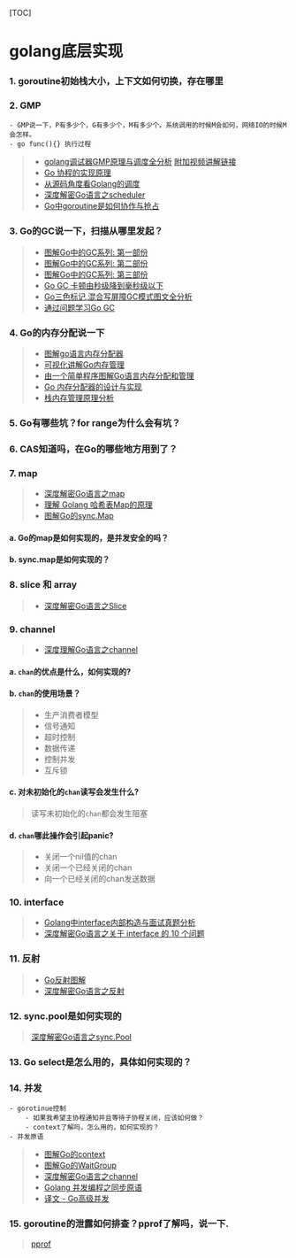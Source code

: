 [TOC]

# golang底层实现

### 1. goroutine初始栈大小，上下文如何切换，存在哪里
### 2. GMP 
    - GMP说一下，P有多少个，G有多少个，M有多少个。系统调用的时候M会如何，网络IO的时候M会怎样。
    - go func(){} 执行过程  
> - [golang调试器GMP原理与调度全分析](https://mp.weixin.qq.com/s?__biz=MzAxMTA4Njc0OQ==&mid=2651438895&idx=3&sn=d7328484410c825c6e35b51a324f0c65&chksm=80bb61ddb7cce8cba59349bcae7c067db08e66428650962450cd3a081b9e96fae8db45758087&scene=0&xtrack=1&ascene=14&devicetype=android-%20-%20[%20]28&version=27000e39&nettype=cmnet&abtest_cookie=AAACAA%3D%3D&lang=zh_CN&exportkey=AY8miRgvHLg9mDv8QDJmkcI%3D&pass_ticket=BJCXwLPNm6YpRH9xw37LAKHpI5EAF10%2FbqX9NmktreIPuIM8YiWuS09sK3AK7FW4&wx_header=1)
 [附加视频讲解链接](https://www.bilibili.com/video/BV19r4y1w7Nx)  
> - [Go 协程的实现原理](https://mp.weixin.qq.com/s?__biz=MzAxMTA4Njc0OQ==&mid=2651439783&idx=3&sn=04678dff653a7ae14720a6df1186972e&chksm=80bb1c55b7cc9543866bdea06312113c1cba2998a509c3459825e3d6d48199f8647f4e8cf5d1&mpshare=1&scene=24&srcid=&sharer_sharetime=1590811125480&sharer_shareid=fbafc624aa53cd09857fb0861ac2a16d&exportkey=Aex1FRyFVm113aTJzpQfrd8%3D&pass_ticket=edom3%2BQWJv2%2F6ag8wwGj83w98nQSUN8ex7sdZB89cFp%2FbMiUGbmDvKeH%2BLBfXRK2#rd)  
> - [从源码角度看Golang的调度 ](https://mp.weixin.qq.com/s?__biz=MzAxMTA4Njc0OQ==&mid=2651439430&idx=2&sn=a446f84a61424e7bfb1854db6e1796f4&chksm=80bb1fb4b7cc96a2359911c9a13a9bb08c7d4ed0166ab56c41ee27b6d2a78779e37a2b0409ab&scene=0&xtrack=1&exportkey=ATjw%2FjQHNfau3d7DvjZ1yRI%3D&pass_ticket=edom3%2BQWJv2%2F6ag8wwGj83w98nQSUN8ex7sdZB89cFp%2FbMiUGbmDvKeH%2BLBfXRK2#rd)  
> - [深度解密Go语言之scheduler](https://mp.weixin.qq.com/s?__biz=MzAxMTA4Njc0OQ==&mid=2651437243&idx=2&sn=8a7543527e51e3a0c58217931ced9fad&chksm=80bb6649b7ccef5f38bca80f0aaa995e461fd2578478e20ff9709f5651bb318bdcdd7c0a31d6&scene=0&xtrack=1&exportkey=AUqcLV%2FAvDQLPgNM2pNYyJg%3D&pass_ticket=edom3%2BQWJv2%2F6ag8wwGj83w98nQSUN8ex7sdZB89cFp%2FbMiUGbmDvKeH%2BLBfXRK2#rd)  
> - [Go中goroutine是如何协作与抢占 ](https://mp.weixin.qq.com/s?__biz=MzAxMTA4Njc0OQ==&mid=2651439330&idx=3&sn=9ebccea18ceeb9e13474877c822c5ec0&chksm=80bb1e10b7cc9706432b653ea2396d9817016a291934ee2063740a844078e4d0e59d801c1a64&scene=0&xtrack=1&exportkey=AWbIFtMC8E8NLtn1zhofLWM%3D&pass_ticket=edom3%2BQWJv2%2F6ag8wwGj83w98nQSUN8ex7sdZB89cFp%2FbMiUGbmDvKeH%2BLBfXRK2#rd)

### 3. Go的GC说一下，扫描从哪里发起？
> - [图解Go中的GC系列: 第一部份](https://mp.weixin.qq.com/s?__biz=MzAxMTA4Njc0OQ==&mid=2651437947&idx=1&sn=d7a14e169e981987b06f5057af015831&chksm=80bb6589b7ccec9f94b95a6ccb600c4b145034d970956dda7649dc9044cf1dcc5272cc8affe2&scene=0&xtrack=1&exportkey=AdzVhl06fioDNlE%2BHRtXeyI%3D&pass_ticket=edom3%2BQWJv2%2F6ag8wwGj83w98nQSUN8ex7sdZB89cFp%2FbMiUGbmDvKeH%2BLBfXRK2#rd)
> - [图解Go中的GC系列: 第二部份](https://mp.weixin.qq.com/s?__biz=MzAxMTA4Njc0OQ==&mid=2651437958&idx=2&sn=f5cc599c2da7c463ec26750cb352057c&chksm=80bb6574b7ccec6210b534c11896abb61f81f9117675feb8a70b696e850cde2a0cf936fca4b9&scene=0&xtrack=1&exportkey=AR6grO0i%2FiZTBFfm98XH1EI%3D&pass_ticket=edom3%2BQWJv2%2F6ag8wwGj83w98nQSUN8ex7sdZB89cFp%2FbMiUGbmDvKeH%2BLBfXRK2#rd)
> - [图解Go中的GC系列: 第三部份](https://mp.weixin.qq.com/s?__biz=MzAxMTA4Njc0OQ==&mid=2651438002&idx=1&sn=5e46b5fce65ba65a0ed53256326122ed&chksm=80bb6540b7ccec56171516ba721150ab4a44117043f157e263cbaccf3ff11805bb96fb644e8e&mpshare=1&scene=24&srcid=&sharer_sharetime=1593170246959&sharer_shareid=fbafc624aa53cd09857fb0861ac2a16d&exportkey=AfVxShso5CevIkz9J3j2Wn4%3D&pass_ticket=T4fQHjtolDrea%2BsELlzD9%2FWmfCZ8iIKJmhlPwHAPSyXFhnTbYmuLBIZHvq%2FObPEH#rd)
> - [Go GC 卡顿由秒级降到毫秒级以下](https://mp.weixin.qq.com/s?__biz=MzAxMTA4Njc0OQ==&mid=2651437557&idx=1&sn=9dc907498584d5aedf172d3f31649395&chksm=80bb6707b7ccee11f85443741315b1b16f1e4c8e12d289d92a9e30518730d50927bb8932dcc3&scene=0&xtrack=1&exportkey=AUkB6LIVkXa525B52UM48Kg%3D&pass_ticket=edom3%2BQWJv2%2F6ag8wwGj83w98nQSUN8ex7sdZB89cFp%2FbMiUGbmDvKeH%2BLBfXRK2#rd)
> - [Go三色标记,混合写屏障GC模式图文全分析](https://wx.qq.com/cgi-bin/mmwebwx-bin/webwxcheckurl?requrl=http%3A%2F%2Fmp.weixin.qq.com%2Fs%3F__biz%3DMzAxMTA4Njc0OQ%3D%3D%26mid%3D2651439356%26idx%3D2%26sn%3D264a3141ea9a4b29fe67ec06a17aeb99%26chksm%3D80bb1e0eb7cc97181b81ae731d0d425dda1e9a8d503ff75f217a0d77bd9d0eb451555cb584a0%26mpshare%3D1%26scene%3D24%26srcid%3D%26sharer_sharetime%3D1592732669979%26sharer_shareid%3Dfbafc624aa53cd09857fb0861ac2a16d%23rd&skey=%40crypt_bddcffe_a3e888b3284ca406c0faf217be8fae21&deviceid=e105128956711919&pass_ticket=SjNlB81Bpf8jMEDCdn%252BdjdMsiN39EjzpVThZXwXv5RdFrnIFYQwEYZdIbANJNfzO&opcode=2&scene=1&username=@8b5d712860b23fa22f273bc5268582db262918b9d8358a0144f1a75e6648c8ce)
> - [通过问题学习Go GC](https://wx.qq.com/cgi-bin/mmwebwx-bin/webwxcheckurl?requrl=http%3A%2F%2Fmp.weixin.qq.com%2Fs%3F__biz%3DMzAxMTA4Njc0OQ%3D%3D%26mid%3D2651438332%26idx%3D3%26sn%3D3ce5f863b220750997d9be774fb62c05%26chksm%3D80bb620eb7cceb18bedd9eadd72a5c162d9e109ac77761850d12f18a72aa0213f33c4c84c6e7%26mpshare%3D1%26scene%3D24%26srcid%3D%26sharer_sharetime%3D1593038314446%26sharer_shareid%3Dfbafc624aa53cd09857fb0861ac2a16d%23rd&skey=%40crypt_bddcffe_a3e888b3284ca406c0faf217be8fae21&deviceid=e105128956711919&pass_ticket=SjNlB81Bpf8jMEDCdn%252BdjdMsiN39EjzpVThZXwXv5RdFrnIFYQwEYZdIbANJNfzO&opcode=2&scene=1&username=@8b5d712860b23fa22f273bc5268582db262918b9d8358a0144f1a75e6648c8ce)
### 4. Go的内存分配说一下
> - [图解go语言内存分配器](https://mp.weixin.qq.com/s?__biz=MjM5MDUwNTQwMQ==&mid=2257483713&idx=1&sn=8d85a50d9b4252127d2e3508b2301927&chksm=a5391717924e9e01ef62dc6f711708fb67c95d5a7f83be31c2c17c845c9663bff654b8ef61b1&mpshare=1&scene=1&srcid=0113p8F0vGjt1076TGPpNUH3&sharer_sharetime=1610520769048&sharer_shareid=fbafc624aa53cd09857fb0861ac2a16d&exportkey=ARfNogc55ycqbyLgXyU80zA%3D&pass_ticket=FAnMR4cMV3SbId5u%2Bx1LtsyyIB%2BmhcAGBniZjgLQb31SPXL7JA4k82t2uzBMkjog&wx_header=0#rd)
> - [可视化讲解Go内存管理](https://mp.weixin.qq.com/s?__biz=MzAxMTA4Njc0OQ==&mid=2651439005&idx=3&sn=4365d40f20f10ff6b8aef9701c4bc83d&chksm=80bb616fb7cce8795d32393373672957411fc88c5ef298e6dad21776fb6dfe7426751b2f52f6&scene=0&xtrack=1&exportkey=ATJm5TbtlZpxA368CmWg2Rw%3D&pass_ticket=edom3%2BQWJv2%2F6ag8wwGj83w98nQSUN8ex7sdZB89cFp%2FbMiUGbmDvKeH%2BLBfXRK2#rd)
> - [由一个简单程序图解Go语言内存分配和管理](https://mp.weixin.qq.com/s?__biz=MzAxMTA4Njc0OQ==&mid=2651437847&idx=1&sn=530aa8bdd2a2d1cda8885050a3736e4b&chksm=80bb65e5b7ccecf37152280f822947983718884d3809a1ecfcf10f85310cecbe11f99e2ac3f2&scene=0&xtrack=1&exportkey=AceN%2FwJsd9qFFX4sFtasaf4%3D&pass_ticket=edom3%2BQWJv2%2F6ag8wwGj83w98nQSUN8ex7sdZB89cFp%2FbMiUGbmDvKeH%2BLBfXRK2#rd)
> - [Go 内存分配器的设计与实现](https://mp.weixin.qq.com/s?__biz=MzAxMTA4Njc0OQ==&mid=2651439891&idx=4&sn=a681e85f8622654e62c5717b407c4429&chksm=80bb1de1b7cc94f761ca08263dbf1b211bf511594c13d60da8cbec865866eb96fc1bb865d5ce&mpshare=1&scene=24&srcid=&sharer_sharetime=1592662271836&sharer_shareid=fbafc624aa53cd09857fb0861ac2a16d&exportkey=AelGHF9x2Zp0O1%2BHem%2F3lVs%3D&pass_ticket=HSfia8M%2FcudeM2A0QdELgKNMzeTqliF8Rz16RbaF%2BAhwzwuPRRD%2FlLqNInmNBsRk#rd)
> - [栈内存管理原理分析](https://mp.weixin.qq.com/s?__biz=MzAxMTA4Njc0OQ==&mid=2651439905&idx=5&sn=7693f01a174fff749896ef124a48c30f&chksm=80bb1dd3b7cc94c520a973e6585f8b9594bf4eaf77666a8d4a4336e43caaf9a86d9decf5dc0f&mpshare=1&scene=24&srcid=&sharer_sharetime=1592662092252&sharer_shareid=fbafc624aa53cd09857fb0861ac2a16d&exportkey=AXTgMGvMphdhkI0Ueqf9WhY%3D&pass_ticket=HSfia8M%2FcudeM2A0QdELgKNMzeTqliF8Rz16RbaF%2BAhwzwuPRRD%2FlLqNInmNBsRk#rd)
### 5. Go有哪些坑？for range为什么会有坑？
### 6. CAS知道吗，在Go的哪些地方用到了？

### 7. map
> - [深度解密Go语言之map](https://mp.weixin.qq.com/s?__biz=MzAxMTA4Njc0OQ==&mid=2651436520&idx=1&sn=779464a520683a289bb9744908fbed88&chksm=80bb6b1ab7cce20cb410c523b35597d9b150709de252eab917b1e81ba2b27f274591e86cb221&scene=0&xtrack=1&exportkey=AWjT26ksveApdN2JDJhvPkw%3D&pass_ticket=edom3%2BQWJv2%2F6ag8wwGj83w98nQSUN8ex7sdZB89cFp%2FbMiUGbmDvKeH%2BLBfXRK2#rd)  
> - [理解 Golang 哈希表Map的原理](https://mp.weixin.qq.com/s?__biz=MzAxMTA4Njc0OQ==&mid=2651438047&idx=4&sn=d234ffa237982e362c38228fe624b11b&chksm=80bb652db7ccec3b59c9752d8513c12018fd1547c886b5d378b845a09c1840ce63caa9a129cc&scene=0&xtrack=1&exportkey=ARaBWq19Ty4X7nN7vLQgb2g%3D&pass_ticket=edom3%2BQWJv2%2F6ag8wwGj83w98nQSUN8ex7sdZB89cFp%2FbMiUGbmDvKeH%2BLBfXRK2#rd)  
> - [图解Go的sync.Map](https://wx.qq.com/cgi-bin/mmwebwx-bin/webwxcheckurl?requrl=http%3A%2F%2Fmp.weixin.qq.com%2Fs%3F__biz%3DMzAxMTA4Njc0OQ%3D%3D%26mid%3D2651438351%26idx%3D5%26sn%3D64292a02011baf0322993c0dc6c8a2f9%26chksm%3D80bb63fdb7cceaeb26a3259c3c58c4dc113405f4b7e78ef158d131cdb62c0750845554487f5b%26mpshare%3D1%26scene%3D24%26srcid%3D%26sharer_sharetime%3D1592929593274%26sharer_shareid%3Dfbafc624aa53cd09857fb0861ac2a16d%23rd&skey=%40crypt_bddcffe_a3e888b3284ca406c0faf217be8fae21&deviceid=e105128956711919&pass_ticket=SjNlB81Bpf8jMEDCdn%252BdjdMsiN39EjzpVThZXwXv5RdFrnIFYQwEYZdIbANJNfzO&opcode=2&scene=1&username=@8b5d712860b23fa22f273bc5268582db262918b9d8358a0144f1a75e6648c8ce)

#### 	a. Go的map是如何实现的，是并发安全的吗？

#### 	b. sync.map是如何实现的？

### 8. slice 和 array

> - [深度解密Go语言之Slice](https://mp.weixin.qq.com/s?__biz=MjM5MDUwNTQwMQ==&mid=2257483743&idx=1&sn=af5059b90933bef5a7c9d491509d56d9&chksm=a5391709924e9e1f3839aef41d05820c52181ace22a43dc3177df98f9faa9edcfdfefe670d88&mpshare=1&scene=1&srcid=0113ct1PjyXoxFCKUNiTGTBV&sharer_sharetime=1610520699687&sharer_shareid=fbafc624aa53cd09857fb0861ac2a16d&exportkey=ASYHgz6CwuLw174gcho5fGQ%3D&pass_ticket=FAnMR4cMV3SbId5u%2Bx1LtsyyIB%2BmhcAGBniZjgLQb31SPXL7JA4k82t2uzBMkjog&wx_header=0#rd)
### 9. channel
> - [深度理解Go语言之channel](深度解密Go语言之channel )

#### a. `chan`的优点是什么，如何实现的?

#### 	b.  `chan`的使用场景？

> - 生产消费者模型
> - 信号通知
> - 超时控制
> - 数据传递
> - 控制并发
> - 互斥锁

#### 	c. 对未初始化的`chan`读写会发生什么?

> 读写未初始化的`chan`都会发生阻塞

#### d. `chan`哪此操作会引起panic?

> - 关闭一个nil值的chan
> - 关闭一个已经关闭的chan
> - 向一个已经关闭的chan发送数据

### 10. interface

> - [Golang中interface内部构造与面试真题分析](https://mp.weixin.qq.com/s?__biz=MzAxMTA4Njc0OQ==&mid=2651439330&idx=5&sn=7798c0a3d4e0d01111eef97bed2c2b00&chksm=80bb1e10b7cc9706f64818c5a5dd29f66f7570739b9cc0bf77c3eba7918e11c5881dcf1d5a8f&scene=0&xtrack=1&exportkey=AbjgHay%2FnhfmrSlqygAh110%3D&pass_ticket=edom3%2BQWJv2%2F6ag8wwGj83w98nQSUN8ex7sdZB89cFp%2FbMiUGbmDvKeH%2BLBfXRK2#rd) 
> - [深度解密Go语言之关于 interface 的 10 个问题](https://mp.weixin.qq.com/s?__biz=MjM5MDUwNTQwMQ==&mid=2257483749&idx=1&sn=b6bca6ac5afab7ac6963871d41a51473&scene=19&ascene=7&devicetype=android-28&version=2700163b&nettype=cmnet&abtest_cookie=AAACAA%3D%3D&lang=zh_CN&exportkey=Ad5xpebZGbUSbpcBnGK%2Fuxg%3D&pass_ticket=FAnMR4cMV3SbId5u%2Bx1LtsyyIB%2BmhcAGBniZjgLQb31SPXL7JA4k82t2uzBMkjog&wx_header=0)
### 11. 反射
> - [Go反射图解](https://mp.weixin.qq.com/s?__biz=MzAxMTA4Njc0OQ==&mid=2651438044&idx=4&sn=40ccaaf1d38d0b1cb7717b2ffe86f449&chksm=80bb652eb7ccec384a5adec65bd75c4513322ea04546706c5811d5a85e79c0b41415a3998857&scene=0&xtrack=1&exportkey=ATWxMC0LeI5tSPWGJ9lNJlQ%3D&pass_ticket=edom3%2BQWJv2%2F6ag8wwGj83w98nQSUN8ex7sdZB89cFp%2FbMiUGbmDvKeH%2BLBfXRK2#rd)
> - [深度解密Go语言之反射](https://mp.weixin.qq.com/s?__biz=MzAxMTA4Njc0OQ==&mid=2651436469&idx=1&sn=a89a587e7bc5f3b43c0f97273d85b858&chksm=80bb6b47b7cce251e4dc2f5b12cb60cb70879e610a22e7ad57f08f05755f31920db6de956d6c&scene=0&xtrack=1&exportkey=AaAtrtVLh71R8THsVitTQyA%3D&pass_ticket=edom3%2BQWJv2%2F6ag8wwGj83w98nQSUN8ex7sdZB89cFp%2FbMiUGbmDvKeH%2BLBfXRK2#rd)

### 12. sync.pool是如何实现的
> [深度解密Go语言之sync.Pool](https://wx.qq.com/cgi-bin/mmwebwx-bin/webwxcheckurl?requrl=http%3A%2F%2Fmp.weixin.qq.com%2Fs%3F__biz%3DMzAxMTA4Njc0OQ%3D%3D%26mid%3D2651439265%26idx%3D4%26sn%3Dcb6dac61b2cae63e47af7b8207c03744%26chksm%3D80bb1e53b7cc97454ff53bf851e72f00c33a96883cec939bfcda4c821cb4ede10e9bac95c8bd%26mpshare%3D1%26scene%3D24%26srcid%3D%26sharer_sharetime%3D1592736314727%26sharer_shareid%3Dfbafc624aa53cd09857fb0861ac2a16d%23rd&skey=%40crypt_bddcffe_a3e888b3284ca406c0faf217be8fae21&deviceid=e105128956711919&pass_ticket=SjNlB81Bpf8jMEDCdn%252BdjdMsiN39EjzpVThZXwXv5RdFrnIFYQwEYZdIbANJNfzO&opcode=2&scene=1&username=@8b5d712860b23fa22f273bc5268582db262918b9d8358a0144f1a75e6648c8ce)

### 13. Go select是怎么用的，具体如何实现的？

### 14. 并发
    - gorotinue控制
        - 如果我希望主协程通知并且等待子协程关闭，应该如何做？
        - context了解吗，怎么用的，如何实现的？
    - 并发原语
> - [图解Go的context](https://wx.qq.com/cgi-bin/mmwebwx-bin/webwxcheckurl?requrl=http%3A%2F%2Fmp.weixin.qq.com%2Fs%3F__biz%3DMzAxMTA4Njc0OQ%3D%3D%26mid%3D2651438364%26idx%3D3%26sn%3D1f272f9fdc5e1e0081207de8a915357b%26chksm%3D80bb63eeb7cceaf875c9bb71dcb2af21e27559fdf799739f5f6513fc7bd0a877f760f2eaf6a4%26mpshare%3D1%26scene%3D24%26srcid%3D%26sharer_sharetime%3D1592929470593%26sharer_shareid%3Dfbafc624aa53cd09857fb0861ac2a16d%23rd&skey=%40crypt_bddcffe_a3e888b3284ca406c0faf217be8fae21&deviceid=e105128956711919&pass_ticket=SjNlB81Bpf8jMEDCdn%252BdjdMsiN39EjzpVThZXwXv5RdFrnIFYQwEYZdIbANJNfzO&opcode=2&scene=1&username=@8b5d712860b23fa22f273bc5268582db262918b9d8358a0144f1a75e6648c8ce)  
> - [图解Go的WaitGroup](https://wx.qq.com/cgi-bin/mmwebwx-bin/webwxcheckurl?requrl=http%3A%2F%2Fmp.weixin.qq.com%2Fs%3F__biz%3DMzAxMTA4Njc0OQ%3D%3D%26mid%3D2651438345%26idx%3D4%26sn%3D9cd3eef5b892dfa7037fc3eae52b5e66%26chksm%3D80bb63fbb7cceaed69af74547a25efb25c39eb92498458c81bcbebf2f51f15fede452d0677a4%26mpshare%3D1%26scene%3D24%26srcid%3D%26sharer_sharetime%3D1593035388252%26sharer_shareid%3Dfbafc624aa53cd09857fb0861ac2a16d%23rd&skey=%40crypt_bddcffe_a3e888b3284ca406c0faf217be8fae21&deviceid=e105128956711919&pass_ticket=SjNlB81Bpf8jMEDCdn%252BdjdMsiN39EjzpVThZXwXv5RdFrnIFYQwEYZdIbANJNfzO&opcode=2&scene=1&username=@8b5d712860b23fa22f273bc5268582db262918b9d8358a0144f1a75e6648c8ce)  
> - [深度解密Go语言之channel ](https://mp.weixin.qq.com/s?__biz=MjM5MDUwNTQwMQ==&mid=2257483870&idx=1&sn=1c61a1f530b3e52d801a7916065f3eec&scene=19&ascene=7&devicetype=android-28&version=2700163b&nettype=cmnet&abtest_cookie=AAACAA%3D%3D&lang=zh_CN&exportkey=AXoBEsp1qh6fztFTP3GOh7U%3D&pass_ticket=FAnMR4cMV3SbId5u%2Bx1LtsyyIB%2BmhcAGBniZjgLQb31SPXL7JA4k82t2uzBMkjog&wx_header=0)
> - [Golang 并发编程之同步原语](https://mp.weixin.qq.com/s?__biz=MzUzNTY5MzU2MA==&mid=2247484379&idx=1&sn=1a2abc6f639a34e62f3a5a0fcd774a71&chksm=fa80d24ccdf75b5a70d45168ad9e3a55dd258c1dd57147166a86062ee70d909ff1e5b0ba2bcb&mpshare=1&scene=24&srcid=0505AFXvMENOsYGRyuReUgg6&sharer_sharetime=1588660556807&sharer_shareid=fbafc624aa53cd09857fb0861ac2a16d&exportkey=AWReVUbhJey74WnVZJKh7o0%3D&pass_ticket=edom3%2BQWJv2%2F6ag8wwGj83w98nQSUN8ex7sdZB89cFp%2FbMiUGbmDvKeH%2BLBfXRK2#rd)
> - [译文 - Go高级并发](https://mp.weixin.qq.com/s?__biz=MzA4ODg0NDkzOA==&mid=2247487782&idx=1&sn=7dd6134073b75e226f19f9586a5cc430&chksm=9022aec3a75527d5511e2af98026074c61ef52093339d2e0f43159f5eb41f4db50ed8523b9bd&mpshare=1&scene=24&srcid=0429ILG6qj9iodwnNrkMS7Or&sharer_sharetime=1588172711436&sharer_shareid=fbafc624aa53cd09857fb0861ac2a16d&exportkey=AVBkAkzF5TwXF9RaQIygd0g%3D&pass_ticket=edom3%2BQWJv2%2F6ag8wwGj83w98nQSUN8ex7sdZB89cFp%2FbMiUGbmDvKeH%2BLBfXRK2#rd)

### 15. goroutine的泄露如何排查？pprof了解吗，说一下.
> [pprof](pprof.md)



